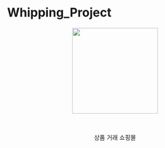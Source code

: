 # Whipping_Project
<p align="center"><img src="https://user-images.githubusercontent.com/97080437/210049100-93844be1-331c-4631-a734-28a5a2708a4e.jpg" width="200" height="200"></p>
&nbsp;&nbsp;<p align="center"><font weight="bold">상품 거래 쇼핑몰</font></p>
